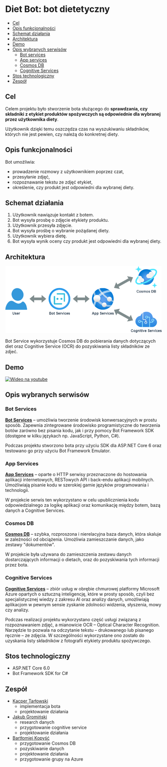 # Diet Bot: bot dietetyczny
 * [Cel](#cel)
  * [Opis funkcjonalności](#opis-funkcjonalności)
  * [Schemat działania](#schemat-działania)
  * [Architektura](#architektura)
  * [Demo](#demo)
  * [Opis wybranych serwisów](#opis-wybranych-serwisów)
    + [Bot services](#bot-services)
    + [App services](#app-services)
    + [Cosmos DB](#cosmos-db)
    + [Cognitive Services](#cognitive-services)
  * [Stos technologiczny](#stos-technologiczny)
  * [Zespół](#zespół)


## Cel

Celem projektu było stworzenie bota służącego do **sprawdzania, czy składniki z etykiet produktów spożywczych są odpowiednie dla wybranej przez użytkownika diety**.

Użytkownik dzięki temu oszczędza czas na wyszukiwaniu składników, których nie jest pewien, czy należą do konkretnej diety.


## Opis funkcjonalności

Bot umożliwia:
- prowadzenie rozmowy z użytkownikiem poprzez czat,
- przesyłanie zdjęć,
- rozpoznawanie tekstu ze zdjęć etykiet,
- określenie, czy produkt jest odpowiedni dla wybranej diety.

## Schemat działania
1. Użytkownik nawiązuje kontakt z botem.
2. Bot wysyła prosbę o zdjęcie etykiety produktu.
3. Użytkownik przesyła zdjęcie.
4. Bot wysyła prośbę o wybranie pożądanej diety.
5. Użytkownik wybiera dietę.
6. Bot wysyła wynik oceny czy produkt jest odpowiedni dla wybranej diety.

## Architektura
![diagram](https://raw.githubusercontent.com/Kacpu/diet-bot/master/img/architecture.png "diagram")

Bot Service wykorzystuje Cosmos DB do pobierania danych dotyczących diet oraz Cognitive Service (OCR) do pozyskiwania listy składników ze zdjeć.

## Demo
[![Wideo na youtube](https://img.youtube.com/vi/W96yJjGmNKg/0.jpg)](https://youtu.be/W96yJjGmNKg)

## Opis wybranych serwisów

### Bot Services
[**Bot Services**](https://azure.microsoft.com/pl-pl/products/bot-services/) &#8211; umożliwia tworzenie środowisk konwersacyjnych w prostu sposób. Zapewnia zintegrowane środowisko programistyczne do tworzenia botów zarówno bez pisania kodu, jak i przy pomocy Bot Framework SDK (dostępne w kilku językach np. JavaScript, Python, C#).

Podczas projektu stworzono bota przy użyciu SDK dla ASP.NET Core 6 oraz testowano go przy użyciu Bot Framework Emulator.

### App Services
[**App Services**](https://azure.microsoft.com/pl-pl/products/app-service/) &#8211; oparte o HTTP serwisy przeznaczone do hostowania aplikacji internetowych, RESTowych API i back-endu aplikacji mobilnych. Umożliwiają pisanie kodu w szerokiej gamie języków programowania i technologii.

W projekcie serwis ten wykorzystano w celu upublicznienia kodu odpowiedzialnego za logikę aplikacji oraz komunikację między botem, bazą danych a Cognitive Services.

### Cosmos DB
[**Cosmos DB**](https://azure.microsoft.com/pl-pl/products/cosmos-db/) &#8211; szybka, rozproszona i nierelacyjna baza danych, która skaluje w zależności od obciążenia. Umożliwia zamieszczanie danych, jako zestawy "dokumentów". 

W projekcie była używana do zamieszczenia zestawu danych dostarczających informacji o dietach, oraz do pozyskiwania tych informacji przez bota.

### Cognitive Services
[**Cognitive Services**](https://azure.microsoft.com/pl-pl/products/cognitive-services) &#8211; zbiór usług w obrębie chmurowej platformy Microsoft Azure opartych o sztuczną inteligencję, które w prosty sposób, czyli bez specjalistycznej wiedzy z zakresu AI oraz analizy danych, umożliwiają aplikacjom w pewnym sensie zyskanie zdolności widzenia, słyszenia, mowy czy analizy.

Podczas realizacji projektu wykorzystano część usługi związaną z rozpoznawaniem zdjęć, a mianowicie OCR &#8211; Optical Character Recognition. Narzędzie to pozwala na odczytanie tekstu &#8211; drukowanego lub pisanego ręcznie &#8211; ze zdjęcia. W szczególności wykorzystane ono zostało do uzyskania listy składników z fotografii etykiety produktu spożywczego.

## Stos technologiczny

- ASP.NET Core 6.0
- Bot Framework SDK for C#

## Zespół
<ul>
<li>
<a href="https://github.com/Kacpu">Kacper Tarłowski</a>
<ul>
<li>implementacja bota</li>
<li>projektowanie działania</li>
</ul>
<li> 
<a href="https://github.com/jgrominski">Jakub Gromiński</a>
<ul>
<li>research danych</li>
<li> przygotowanie cognitive service</li>
<li>projektowanie działania</li>
</ul>
 <li>
 <a href="https://github.com/BKopysc">Bartłomiej Kopyść</a>
 <ul>
 <li> przygotowanie Cosmos DB</li>
 <li>pozyskiwanie danych</li>
 <li>projektowanie działania</li>
 <li>przygotowanie grupy na Azure</li>
 <ul>
 </ul>
